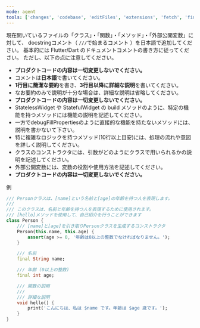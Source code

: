 ```yaml
---
mode: agent
tools: ['changes', 'codebase', 'editFiles', 'extensions', 'fetch', 'findTestFiles', 'githubRepo', 'new', 'openSimpleBrowser', 'problems', 'runCommands', 'runNotebooks', 'runTasks', 'search', 'searchResults', 'terminalLastCommand', 'terminalSelection', 'testFailure', 'usages', 'vscodeAPI']
---
```

現在開いているファイルの「クラス」・「関数」・「メソッド」・「外部公開変数」に対して、
docstringコメント（ `///`で始まるコメント ）を日本語で追加してください。
基本的には Flutter/Dart のドキュメントコメントの書き方に従ってください。
ただし、以下の点に注意してください。
- **プロダクトコードの内容は一切変更しないでください。**
- コメントは**日本語**で書いてください。
- **1行目に簡潔な要約**を書き、**3行目以降に詳細な説明**を書いてください。
- なお要約のみで説明が十分な場合は、詳細な説明は省略してください。
- **プロダクトコードの内容は一切変更しないでください。**
- StatelessWidget や StatefulWidget の build メソッドのように、特定の機能を持つメソッドには機能の説明を記述してください。
- 一方でdebugFillPropertiesのように直接的な機能を持たないメソッドには、説明を書かないて下さい。
- 特に複雑なロジックを持つメソッド(10行以上目安)には、処理の流れや意図を詳しく説明してください。
- クラスのコンストラクタには、引数がどのようにクラスで用いられるかの説明を記述してください。
- 外部公開変数には、変数の役割や使用方法を記述してください。
- **プロダクトコードの内容は一切変更しないでください。**

例
```dart
/// Personクラスは、[name]という名前と[age]の年齢を持つ人を表現します。
///
/// このクラスは、名前と年齢を持つ人を表現するために使用されます。
/// [hello]メソッドを使用して、自己紹介を行うことができます
class Person {
    /// [name]と[age]を引き取りPersonクラスを生成するコンストラクタ
    Person(this.name, this.age) {
        assert(age >= 0, '年齢は0以上の整数でなければなりません。');
    }

    /// 名前
    final String name;

    /// 年齢 (0以上の整数)
    final int age;

    /// 関数の説明
    ///
    /// 詳細な説明
    void hello() {
        print('こんにちは、私は $name です。年齢は $age 歳です。');
    }
}
```
